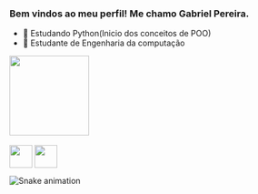 ### Bem vindos ao meu perfil! Me chamo Gabriel Pereira. 


- 🌱 Estudando Python(Inicio dos conceitos de POO)
- 🌱 Estudante de Engenharia da computação

<div>
    <img height="140em" src=https://github-readme-stats.vercel.app/api/top-langs/?username=gbrpereirap&layout=compact/>
</div>
<div style="display: inline_block"><br>
    <img align="center" height="40" weight="40" src="https://cdn.jsdelivr.net/gh/devicons/devicon/icons/python/python-original.svg" /> 
    <img align="center" height="40" weight="40" src="https://cdn.jsdelivr.net/gh/devicons/devicon/icons/c/c-original.svg" />
</div>
 
![Snake animation](https://github.com/gbrpereirap/gbrpereirap/blob/output/github-contribution-grid-snake.svg)
  
